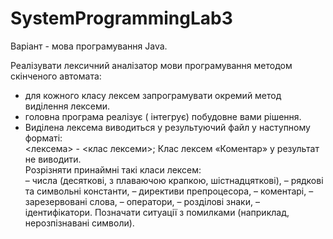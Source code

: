 # SystemProgrammingLab3

Варіант - мова програмування Java.  
  
  
  Реалізувати лексичний аналізатор мови програмування методом скінченого автомата:  
- для кожного класу лексем запрограмувати окремий метод виділення лексеми.
- головна програма реалізує ( інтегрує) побудовне вами рішення.
- Виділена лексема виводиться у результуючий файл у наступному форматі:  
<лексема> - <клас лексеми>;
Клас лексем «Коментар» у результат не виводити.  
Розрізняти принаймні такі класи лексем:  
– числа (десяткові, з плаваючою крапкою, шістнадцяткові),
– рядкові та символьні константи,
– директиви препроцесора,
– коментарі,
– зарезервовані слова,
– оператори,
– розділові знаки,
– ідентифікатори.
Позначати ситуації з помилками (наприклад, нерозпізнавані символи).
